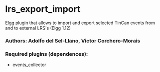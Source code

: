 # lrs_export_import
Elgg plugin that allows to import and export selected TinCan events from and to external LRS's (Elgg 1.12)
### Authors: Adolfo del Sel-Llano, Victor Corchero-Morais
### Required plugins (dependences): 
- events_collector
